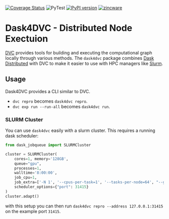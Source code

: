 [![Coverage Status](https://coveralls.io/repos/github/zincware/dask4dvc/badge.svg?branch=main)](https://coveralls.io/github/zincware/dask4dvc?branch=main)
![PyTest](https://github.com/zincware/dask4dvc/actions/workflows/pytest.yaml/badge.svg)
[![PyPI version](https://badge.fury.io/py/dask4dvc.svg)](https://badge.fury.io/py/dask4dvc)
[![zincware](https://img.shields.io/badge/Powered%20by-zincware-darkcyan)](https://github.com/zincware)

# Dask4DVC - Distributed Node Exectuion
[DVC](dvc.org) provides tools for building and executing the computational graph locally through various methods. 
The `dask4dvc` package combines [Dask Distributed](https://distributed.dask.org/) with DVC to make it easier to use with HPC managers like [Slurm](https://github.com/SchedMD/slurm).

## Usage
Dask4DVC provides a CLI similar to DVC.

- `dvc repro` becomes `dask4dvc repro`.
- `dvc exp run --run-all` becomes `dask4dvc run`.

### SLURM Cluster

You can use `dask4dvc` easily with a slurm cluster.
This requires a running dask scheduler:
```python
from dask_jobqueue import SLURMCluster

cluster = SLURMCluster(
    cores=1, memory='128GB',
    queue="gpu",
    processes=1,
    walltime='8:00:00',
    job_cpu=1,
    job_extra=['-N 1', '--cpus-per-task=1', '--tasks-per-node=64', "--gres=gpu:1"],
    scheduler_options={"port": 31415}
)
cluster.adapt()
```

with this setup you can then run `dask4dvc repro --address 127.0.0.1:31415` on the example port `31415`.
